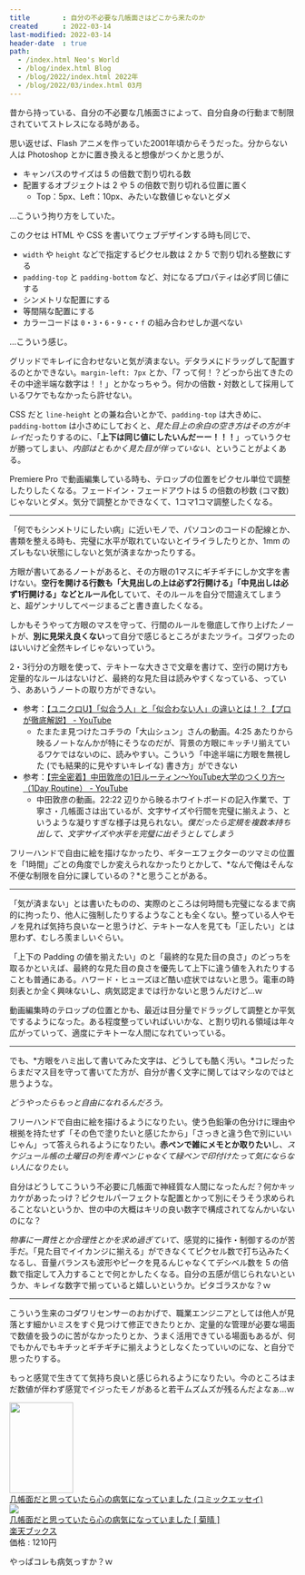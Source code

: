 ```yaml
---
title        : 自分の不必要な几帳面さはどこから来たのか
created      : 2022-03-14
last-modified: 2022-03-14
header-date  : true
path:
  - /index.html Neo's World
  - /blog/index.html Blog
  - /blog/2022/index.html 2022年
  - /blog/2022/03/index.html 03月
---
```


昔から持っている、自分の不必要な几帳面さによって、自分自身の行動まで制限されていてストレスになる時がある。

思い返せば、Flash アニメを作っていた2001年頃からそうだった。分からない人は Photoshop とかに置き換えると想像がつくかと思うが、

- キャンバスのサイズは 5 の倍数で割り切れる数
- 配置するオブジェクトは 2 や 5 の倍数で割り切れる位置に置く
  - Top：5px、Left：10px、みたいな数値じゃないとダメ

…こういう拘り方をしていた。

このクセは HTML や CSS を書いてウェブデザインする時も同じで、

- `width` や `height` などで指定するピクセル数は 2 か 5 で割り切れる整数にする
- `padding-top` と `padding-bottom` など、対になるプロパティは必ず同じ値にする
- シンメトリな配置にする
- 等間隔な配置にする
- カラーコードは `0`・`3`・`6`・`9`・`c`・`f` の組み合わせしか選べない

…こういう感じ。

グリッドでキレイに合わせないと気が済まない。デタラメにドラッグして配置するのとかできない。`margin-left: 7px` とか、「7 って何！？どっから出てきたのその中途半端な数字は！！」とかなっちゃう。何かの倍数・対数として採用しているワケでもなかったら許せない。

CSS だと `line-height` との兼ね合いとかで、`padding-top` は大きめに、`padding-bottom` は小さめにしておくと、*見た目上の余白の空き方はその方がキレイ*だったりするのに、「**上下は同じ値にしたいんだーー！！！**」っていうクセが勝ってしまい、*内部はともかく見た目が伴っていない*、ということがよくある。

Premiere Pro で動画編集している時も、テロップの位置をピクセル単位で調整したりしたくなる。フェードイン・フェードアウトは 5 の倍数の秒数 (コマ数) じゃないとダメ。気分で調整とかできなくて、1コマ1コマ調整したくなる。

---

「何でもシンメトリにしたい病」に近いモノで、パソコンのコードの配線とか、書類を整える時も、完璧に水平が取れていないとイライラしたりとか、1mm のズレもない状態にしないと気が済まなかったりする。

方眼が書いてあるノートがあると、その方眼の1マスにギチギチにしか文字を書けない。**空行を開ける行数も「大見出しの上は必ず2行開ける」「中見出しは必ず1行開ける」などとルール化**していて、そのルールを自分で間違えてしまうと、超ゲンナリしてページまるごと書き直したくなる。

しかもそうやって方眼のマスを守って、行間のルールを徹底して作り上げたノートが、**別に見栄え良くない**って自分で感じるところがまたツライ。コダワったのはいいけど全然キレイじゃないっていう。

2・3行分の方眼を使って、テキトーな大きさで文章を書けて、空行の開け方も定量的なルールはないけど、最終的な見た目は読みやすくなっている、っていう、ああいうノートの取り方ができない。

- 参考：[【ユニクロU】「似合う人」と「似合わない人」の違いとは！？【プロが徹底解説】 - YouTube](https://www.youtube.com/watch?v=F5yERHn5sZI)
  - たまたま見つけたコチラの「大山シュン」さんの動画。4:25 あたりから映るノートなんかが特にそうなのだが、背景の方眼にキッチリ揃えているワケではないのに、読みやすい。こういう「中途半端に方眼を無視した (でも結果的に見やすいキレイな) 書き方」ができない
- 参考：[【完全密着】中田敦彦の1日ルーティン〜YouTube大学のつくり方〜（1Day Routine） - YouTube](https://www.youtube.com/watch?v=MHtacNqImx8)
  - 中田敦彦の動画。22:22 辺りから映るホワイトボードの記入作業で、丁寧さ・几帳面さは出ているが、文字サイズや行間を完璧に揃えよう、というような凝りすぎな様子は見られない。*僕だったら定規を複数本持ち出して、文字サイズや水平を完璧に出そうとしてしまう*

フリーハンドで自由に絵を描けなかったり、ギターエフェクターのツマミの位置を「1時間」ごとの角度でしか変えられなかったりとかして、*なんで俺はそんな不便な制限を自分に課しているの？*と思うことがある。

---

「気が済まない」とは書いたものの、実際のところは何時間も完璧になるまで病的に拘ったり、他人に強制したりするようなことも全くない。整っている人やモノを見れば気持ち良いなーと思うけど、テキトーな人を見ても「正したい」とは思わず、むしろ羨ましいぐらい。

「上下の Padding の値を揃えたい」のと「最終的な見た目の良さ」のどっちを取るかといえば、最終的な見た目の良さを優先して上下に違う値を入れたりすることも普通にある。ハワード・ヒューズほど酷い症状ではないと思う。電車の時刻表とか全く興味ないし、病気認定までは行かないと思うんだけど…ｗ

動画編集時のテロップの位置とかも、最近は目分量でドラッグして調整とか平気でするようになった。ある程度整っていればいいかな、と割り切れる領域は年々広がっていって、適度にテキトーな人間になれていっている。

---

でも、*方眼をハミ出して書いてみた文字は、どうしても酷く汚い。*コレだったらまだマス目を守って書いてた方が、自分が書く文字に関してはマシなのではと思うような。

*どうやったらもっと自由になれるんだろう。*

フリーハンドで自由に絵を描けるようになりたい。使う色鉛筆の色分けに理由や根拠を持たせず「その色で塗りたいと感じたから」「さっきと違う色で別にいいじゃん」って答えられるようになりたい。**赤ペンで雑にメモとか取りたい**し、*スケジュール帳の土曜日の列を青ペンじゃなくて緑ペンで印付けたって気にならない人になりたい。*

自分はどうしてこういう不必要に几帳面で神経質な人間になったんだ？何かキッカケがあったっけ？ピクセルパーフェクトな配置とかって別にそうそう求められることないというか、世の中の大概はキリの良い数字で構成されてなんかいないのにな？

*物事に一貫性とか合理性とかを求め過ぎていて*、感覚的に操作・制御するのが苦手だ。「見た目でイイカンジに揃える」ができなくてピクセル数で打ち込みたくなるし、音量バランスも波形やピークを見るんじゃなくてデシベル数を 5 の倍数で指定して入力することで何とかしたくなる。自分の五感が信じられないというか、キレイな数字で揃っていると嬉しいというか。ピタゴラスかな？ｗ

---

こういう生来のコダワリセンサーのおかげで、職業エンジニアとしては他人が見落とす細かいミスをすぐ見つけて修正できたりとか、定量的な管理が必要な場面で数値を扱うのに苦がなかったりとか、うまく活用できている場面もあるが、何でもかんでもキチッとギチギチに揃えようとしなくたっていいのにな、と自分で思ったりする。

もっと感覚で生きてて気持ち良いと感じられるようになりたい。今のところはまだ数値が伴わず感覚でイジったモノがあると若干ムズムズが残るんだよなぁ…ｗ

<div class="ad-amazon">
  <div class="ad-amazon-image">
    <a href="https://www.amazon.co.jp/dp/B082ZX3D2M?tag=neos21-22&amp;linkCode=osi&amp;th=1&amp;psc=1">
      <img src="https://m.media-amazon.com/images/I/41m3MZj1+OL._SL160_.jpg" width="112" height="160">
    </a>
  </div>
  <div class="ad-amazon-info">
    <div class="ad-amazon-title">
      <a href="https://www.amazon.co.jp/dp/B082ZX3D2M?tag=neos21-22&amp;linkCode=osi&amp;th=1&amp;psc=1">几帳面だと思っていたら心の病気になっていました (コミックエッセイ)</a>
    </div>
  </div>
</div>

<div class="ad-rakuten">
  <div class="ad-rakuten-image">
    <a href="https://hb.afl.rakuten.co.jp/hgc/g00q0722.waxyc9ff.g00q0722.waxyd017/?pc=https%3A%2F%2Fitem.rakuten.co.jp%2Fbook%2F16147261%2F&amp;m=http%3A%2F%2Fm.rakuten.co.jp%2Fbook%2Fi%2F19860651%2F">
      <img src="https://thumbnail.image.rakuten.co.jp/@0_mall/book/cabinet/3359/9784040643359.jpg?_ex=128x128">
    </a>
  </div>
  <div class="ad-rakuten-info">
    <div class="ad-rakuten-title">
      <a href="https://hb.afl.rakuten.co.jp/hgc/g00q0722.waxyc9ff.g00q0722.waxyd017/?pc=https%3A%2F%2Fitem.rakuten.co.jp%2Fbook%2F16147261%2F&amp;m=http%3A%2F%2Fm.rakuten.co.jp%2Fbook%2Fi%2F19860651%2F">几帳面だと思っていたら心の病気になっていました [ 菊晴 ]</a>
    </div>
    <div class="ad-rakuten-shop">
      <a href="https://hb.afl.rakuten.co.jp/hgc/g00q0722.waxyc9ff.g00q0722.waxyd017/?pc=https%3A%2F%2Fwww.rakuten.co.jp%2Fbook%2F&amp;m=http%3A%2F%2Fm.rakuten.co.jp%2Fbook%2F">楽天ブックス</a>
    </div>
    <div class="ad-rakuten-price">価格 : 1210円</div>
  </div>
</div>

やっぱコレも病気っすか？ｗ
